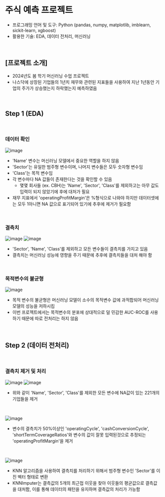 # 주식 예측 프로젝트
* 프로그래밍 언어 및 도구: Python (pandas, numpy, matplotlib, imblearn, sickit-learn, xgboost)
* 활용한 기술: EDA, 데이터 전처리, 머신러닝 

<br/>

## [프로젝트 소개]
* 2024년도 봄 학기 머신러닝 수업 프로젝트
* 나스닥에 상장된 기업들의 1년치 재무와 관련된 지표들을 사용하여 지난 1년동안 기업의 주가가 상승했는지 하락했는지 예측하였음

<br/>

## Step 1 (EDA)

<br/>

### 데이터 확인
![image](https://github.com/YounseoKim62/Data-Analysis-Projects-KR/assets/161654460/68b44d07-3e9a-420d-81fa-4381f7d4ec93)

* 'Name' 변수는 머신러닝 모델에서 중요한 역할을 하지 않음
* 'Sector'는 유일한 범주형 변수이며, 나머지 변수들은 모두 숫자형 변수임
* 'Class'는 목적 변수임
* 각 변수마다 NA 값들이 존재한다는 것을 확인할 수 있음
  * 몇몇 회사들 (ex. CBH)는 'Name', 'Sector', 'Class'를 제외하고는 아무 값도 입력이 되지 않았기에 후에 대처가 필요
* 재무 지표에서 'operatingProfitMargin'은 %형식으로 나와야 하지만 데이터셋에는 모두 1아니면 NA 값으로 표기되어 있기에 추후에 제거가 필요함

<br/>

### 결측치
![image](https://github.com/YounseoKim62/Data-Analysis-Projects-KR/assets/161654460/a65cf719-490b-4cac-9156-f1c470eef5cd)
![image](https://github.com/YounseoKim62/Data-Analysis-Projects-KR/assets/161654460/13f15b3d-d5cf-4e36-b4b0-c1e2545e4f8f)


* 'Sector', 'Name', 'Class'를 제외하고 모든 변수들이 결측치를 가지고 있음
* 결측치는 머신러닝 성능에 영향을 주기 때문에 추후에 결측치들을 대처 해야 함

<br/>

### 목적변수의 불균형
![image](https://github.com/YounseoKim62/Data-Analysis-Projects-KR/assets/161654460/f8be6cdd-1cc2-4419-bbe6-34b0c43dc703)

* 목적 변수의 불균형은 머신러닝 모델이 소수의 목적변수 값에 과적합되어 머신러닝 모델의 성능을 저하시킴
* 이번 프로젝트에서는 목적변수의 분포에 상대적으로 덜 민감한 AUC-ROC를 사용하기 때문에 따로 전처리는 하지 않음

<br/>

## Step 2 (데이터 전처리)

<br/>

### 결측치 제거 및 처리
![image](https://github.com/YounseoKim62/Data-Analysis-Projects-KR/assets/161654460/83a39fcb-fa34-427f-9fc2-b3f7834d5055)
![image](https://github.com/YounseoKim62/Data-Analysis-Projects-KR/assets/161654460/00b1ea7f-bb33-4c6c-9ba0-1c35f0fb4bbe)

* 위와 같이 'Name', 'Sector', 'Class'를 제외한 모든 변수에 NA값이 있는 221개의 기업들을 제거

<br/>

![image](https://github.com/YounseoKim62/Data-Analysis-Projects-KR/assets/161654460/a33622e1-f7b1-4877-a9a2-ddfc838fc374)

* 변수의 결측치가 50%이상인 'operatingCycle', 'cashConversionCycle', 'shortTermCoverageRatios'와 변수의 값이 잘못 입력된것으로 추정되는 'operatingProfitMargin'을 제거

<br/>

![image](https://github.com/YounseoKim62/Data-Analysis-Projects-KR/assets/161654460/d1c8eef4-4f57-4d74-a89b-0b461c056347)

* KNN 알고리즘을 사용하여 결측치를 처리하기 위해서 범주형 변수인 'Sector'를 이진 벡터 형태로 변환
* KNNImputer는 결측값의 5개의 최근접 이웃을 찾아 이웃들의 평균값으로 결측값을 대처함, 이를 통해 데이터의 패턴을 유지하며 결측값의 처리가 가능함

